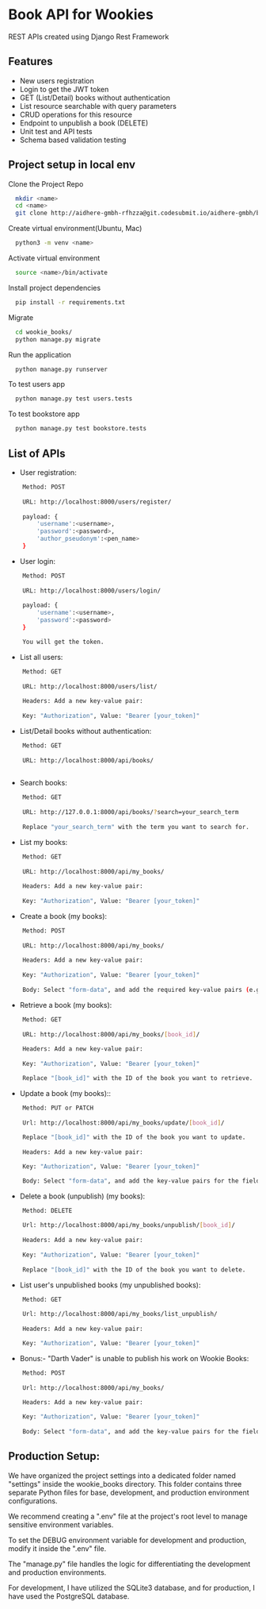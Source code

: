 
# Book API for Wookies

REST APIs created using Django Rest Framework

## Features

- New users registration 
- Login to get the JWT token
- GET (List/Detail) books without authentication
- List resource searchable with query parameters
- CRUD operations for this resource
- Endpoint to unpublish a book (DELETE)
- Unit test and API tests
- Schema based validation testing

## Project setup in local env

Clone the Project Repo

```bash
  mkdir <name>
  cd <name>
  git clone http://aidhere-gmbh-rfhzza@git.codesubmit.io/aidhere-gmbh/book-api-for-wookies-gzlaiu
```
Create virtual environment(Ubuntu, Mac)

```bash
  python3 -m venv <name>
```
Activate virtual environment
```bash
  source <name>/bin/activate
```
Install project dependencies
```bash
  pip install -r requirements.txt
```
Migrate
```bash
  cd wookie_books/
  python manage.py migrate
```
Run the application
```bash
  python manage.py runserver
```
To test users app
```bash
  python manage.py test users.tests 
```
To test bookstore app
```bash
  python manage.py test bookstore.tests 
```


## List of APIs

* User registration:
```bash
    Method: POST
    
    URL: http://localhost:8000/users/register/
	
    payload: {
        'username':<username>,
        'password':<password>,
        'author_pseudonym':<pen_name>
    }
```
* User login:
```bash
    Method: POST
    
    URL: http://localhost:8000/users/login/
	
    payload: {
        'username':<username>,
        'password':<password>		
    }

    You will get the token.
```
* List all users:
```bash
    Method: GET
    
    URL: http://localhost:8000/users/list/
	
    Headers: Add a new key-value pair:
    
    Key: "Authorization", Value: "Bearer [your_token]"

```
* List/Detail books without authentication:
```bash
    Method: GET
    
    URL: http://localhost:8000/api/books/
	
```
* Search books:
```bash
    Method: GET
    
    URL: http://127.0.0.1:8000/api/books/?search=your_search_term
	
    Replace "your_search_term" with the term you want to search for.

```
* List my books:
```bash
    Method: GET
    
    URL: http://localhost:8000/api/my_books/
    
    Headers: Add a new key-value pair:
    
    Key: "Authorization", Value: "Bearer [your_token]"

```
* Create a book (my books):
```bash
    Method: POST
    
    URL: http://localhost:8000/api/my_books/
	
    Headers: Add a new key-value pair:
    
    Key: "Authorization", Value: "Bearer [your_token]"
    
    Body: Select "form-data", and add the required key-value pairs (e.g., title, description, cover_image, price).
```
* Retrieve a book (my books):
```bash
    Method: GET
    
    URL: http://localhost:8000/api/my_books/[book_id]/
    
    Headers: Add a new key-value pair:
    
    Key: "Authorization", Value: "Bearer [your_token]"

    Replace "[book_id]" with the ID of the book you want to retrieve.
```
* Update a book (my books)::
```bash
    Method: PUT or PATCH
    
    Url: http://localhost:8000/api/my_books/update/[book_id]/
	
    Replace "[book_id]" with the ID of the book you want to update.
    
    Headers: Add a new key-value pair:

    Key: "Authorization", Value: "Bearer [your_token]"

    Body: Select "form-data", and add the key-value pairs for the fields you want to update (e.g., title, description, cover_image, price).
```
*  Delete a book (unpublish) (my books):
```bash
    Method: DELETE
    
    Url: http://localhost:8000/api/my_books/unpublish/[book_id]/
    
    Headers: Add a new key-value pair:
    
    Key: "Authorization", Value: "Bearer [your_token]"
	
    Replace "[book_id]" with the ID of the book you want to delete.
```
*  List user's unpublished books (my unpublished books):
```bash
    Method: GET
    
    Url: http://localhost:8000/api/my_books/list_unpublish/
	
    Headers: Add a new key-value pair:

    Key: "Authorization", Value: "Bearer [your_token]"
```
*  Bonus:- "Darth Vader" is unable to publish his work on Wookie Books:
```bash
    Method: POST
    
    Url: http://localhost:8000/api/my_books/
	
    Headers: Add a new key-value pair:

    Key: "Authorization", Value: "Bearer [your_token]"
    
    Body: Select "form-data", and add the key-value pairs for the fields you want to update (e.g., title, description, cover_image, price).
```


## Production Setup:

We have organized the project settings into a dedicated folder named "settings" inside the wookie_books directory. This folder contains three separate Python files for base, development, and production environment configurations.

We recommend creating a ".env" file at the project's root level to manage sensitive environment variables.

To set the DEBUG environment variable for development and production, modify it inside the ".env" file.

The "manage.py" file handles the logic for differentiating the development and production environments.

For development, I have utilized the SQLite3 database, and for production, I have used the PostgreSQL database.